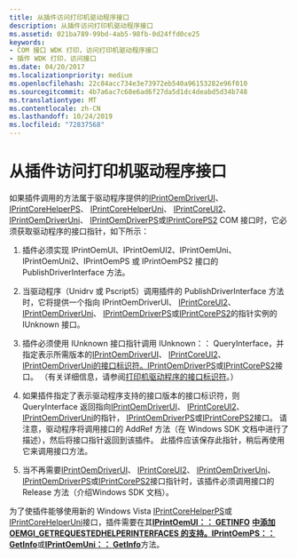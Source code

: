 ```yaml
---
title: 从插件访问打印机驱动程序接口
description: 从插件访问打印机驱动程序接口
ms.assetid: 021ba789-99bd-4ab5-98fb-0d24ffd0ce25
keywords:
- COM 接口 WDK 打印，访问打印机驱动程序接口
- 插件 WDK 打印，访问接口
ms.date: 04/20/2017
ms.localizationpriority: medium
ms.openlocfilehash: 22c84acc734e3e73972eb540a96153282e96f010
ms.sourcegitcommit: 4b7a6ac7c68e6ad6f27da5d1dc4deabd5d34b748
ms.translationtype: MT
ms.contentlocale: zh-CN
ms.lasthandoff: 10/24/2019
ms.locfileid: "72837568"
---
```

# <a name="accessing-printer-driver-interfaces-from-plug-ins"></a>从插件访问打印机驱动程序接口





如果插件调用的方法属于驱动程序提供的[IPrintOemDriverUI](iprintoemdriverui-com-interface.md)、 [IPrintCoreHelperPS](https://docs.microsoft.com/windows-hardware/drivers/ddi/prcomoem/nn-prcomoem-iprintcorehelperps)、 [IPrintCoreHelperUni](https://docs.microsoft.com/windows-hardware/drivers/ddi/prcomoem/nn-prcomoem-iprintcorehelperuni)、 [IPrintCoreUI2](iprintcoreui2-com-interface.md)、 [IPrintOemDriverUni](iprintoemdriveruni-com-interface.md)、 [IPrintOemDriverPS](iprintoemdriverps-com-interface.md)或[IPrintCorePS2](iprintcoreps2-com-interface.md) COM 接口时，它必须获取驱动程序的接口指针，如下所示：

1.  插件必须实现 IPrintOemUI、IPrintOemUI2、IPrintOemUni、IPrintOemUni2、IPrintOemPS 或 IPrintOemPS2 接口的 PublishDriverInterface 方法。

2.  当驱动程序（Unidrv 或 Pscript5）调用插件的 PublishDriverInterface 方法时，它将提供一个指向 IPrintOemDriverUI、 [IPrintCoreUI2](iprintcoreui2-com-interface.md)、 [IPrintOemDriverUni](iprintoemdriveruni-com-interface.md)、 [IPrintOemDriverPS](iprintoemdriverps-com-interface.md)或[IPrintCorePS2](iprintcoreps2-com-interface.md)的指针实例的 IUnknown 接口。

3.  插件必须使用 IUnknown 接口指针调用 IUnknown：： QueryInterface，并指定表示所需版本的[IPrintOemDriverUI](iprintoemdriverui-com-interface.md)、 [IPrintCoreUI2](iprintcoreui2-com-interface.md)、 [IPrintOemDriverUni](iprintoemdriveruni-com-interface.md)[的接口标识符。IPrintOemDriverPS](iprintoemdriverps-com-interface.md)或[IPrintCorePS2](iprintcoreps2-com-interface.md)接口。 （有关详细信息，请参阅[打印机驱动程序的接口标识符](interface-identifiers-for-printer-drivers.md)。）

4.  如果插件指定了表示驱动程序支持的接口版本的接口标识符，则 QueryInterface 返回指向[IPrintOemDriverUI](iprintoemdriverui-com-interface.md)、 [IPrintCoreUI2](iprintcoreui2-com-interface.md)、 [IPrintOemDriverUni](iprintoemdriveruni-com-interface.md)的指针， [IPrintOemDriverPS](iprintoemdriverps-com-interface.md)或[IPrintCorePS2](iprintcoreps2-com-interface.md)接口。 请注意，驱动程序将调用接口的 AddRef 方法（在 Windows SDK 文档中进行了描述），然后将接口指针返回到该插件。 此插件应该保存此指针，稍后再使用它来调用接口方法。

5.  当不再需要[IPrintOemDriverUI](iprintoemdriverui-com-interface.md)、 [IPrintCoreUI2](iprintcoreui2-com-interface.md)、 [IPrintOemDriverUni](iprintoemdriveruni-com-interface.md)、 [IPrintOemDriverPS](iprintoemdriverps-com-interface.md)或[IPrintCorePS2](iprintcoreps2-com-interface.md)接口指针时，该插件必须调用接口的 Release 方法（介绍Windows SDK 文档）。

为了使插件能够使用新的 Windows Vista [IPrintCoreHelperPS](https://docs.microsoft.com/windows-hardware/drivers/ddi/prcomoem/nn-prcomoem-iprintcorehelperps)或[IPrintCoreHelperUni](https://docs.microsoft.com/windows-hardware/drivers/ddi/prcomoem/nn-prcomoem-iprintcorehelperuni)接口，插件需要在其[**IPrintOemUI：： GETINFO**](https://docs.microsoft.com/windows-hardware/drivers/ddi/prcomoem/nf-prcomoem-iprintoemui-getinfo) [**中添加 OEMGI\_GETREQUESTEDHELPERINTERFACES 的支持。IPrintOemPS：： GetInfo**](https://docs.microsoft.com/windows-hardware/drivers/ddi/prcomoem/nf-prcomoem-iprintoemps-getinfo)或[**IPrintOemUni：： GetInfo**](https://docs.microsoft.com/windows-hardware/drivers/ddi/prcomoem/nf-prcomoem-iprintoemuni-getinfo)方法。

 

 




